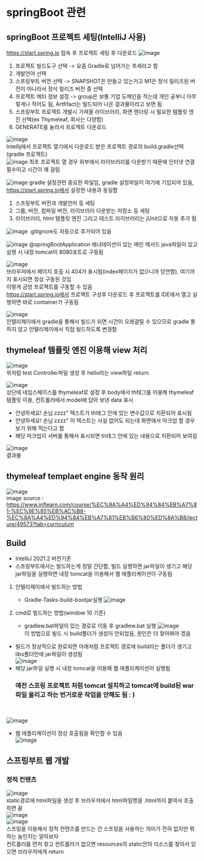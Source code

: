 # springBoot 관련
## springBoot 프로젝트 세팅(IntelliJ 사용)
https://start.spring.io 접속 후 프로젝트 세팅 후 다운로드
![image](https://user-images.githubusercontent.com/44331989/130045598-444f794c-08bb-43d8-9d03-a1c4cec35f7c.png)
1. 프로젝트 빌드도구 선택 -> 요즘 Gradle로 넘어가는 추세라고 함 <br>
2. 개발언어 선택 <br>
3. 스프링부트 버전 선택 -> SNAPSHOT은 만들고 있는거고 M1은 정식 릴리즈된 버전이 아니라서 정식 릴리즈 버전 중 선택 <br>
4. 프로젝트 메타 정보 설정 -> group은 보통 기업 도메인을 적는데 개인 공부니 아무렇게나 적어도 됨, Artfifact는 빌드되어 나온 결과물이라고 보면 됨 <br>
5. 스프링부트 프로젝트 개발시 가져올 라이브러리, 화면 렌더링 시 필요한 템플릿 엔진 선택(ex Thymeleaf, 회사는 다양함) <br>
6. GENERATE를 눌러서 프로젝트 다운로드 <br>

![image](https://user-images.githubusercontent.com/44331989/130046609-5fa130f0-dbb4-4e9d-a555-5ce26e749f43.png) <br>
Intellij에서 프로젝트 열기에서 다운로드 받은 프로젝트 경로의 build.gradle선택(gradle 프로젝트) <br>
![image](https://user-images.githubusercontent.com/44331989/130046914-9b8caa03-edb1-49bc-a72e-61bdbca9e624.png)
최초 프로젝트 열 경우 외부에서 라이브러리를 다운받기 때문에 인터넷 연결 필수이고 시간이 꽤 걸림 <br>

![image](https://user-images.githubusercontent.com/44331989/130060960-d9660e36-70a1-417f-957a-80e07e0f9e7f.png)
gradle 설정관련 중요한 파일임, gradle 설정파일이 여기에 기입되어 있음, https://start.spring.io에서 설정한 내용과 동일함 <br>
1. 스프링부트 버전과 개발언어 등 세팅
2. 그룹, 버전, 컴파일 버전, 라이브러리 다운받는 저장소 등 세팅
3. 라이브러리, html 템플릿 엔진 그리고 테스트 라이브러리는 jUnit으로 자동 추가 됨

![image](https://user-images.githubusercontent.com/44331989/130061990-58d39d46-7780-4ebe-b5dc-7c89efaf160e.png)
.gitignore도 자동으로 추가되어 있음 <br>

![image](https://user-images.githubusercontent.com/44331989/130063244-83b72517-6988-43c8-be1a-0d1302154fe4.png)
@springBootApplication 에너테이션이 있는 메인 메서드 java파일이 있고 실행 시 내장 tomcat이 8080포트로 구동됨 <br>

![image](https://user-images.githubusercontent.com/44331989/130063667-f20ad8a3-8101-423b-8d58-f407cf9c1060.png) <br>
브라우저에서 페이지 호출 시 404가 표시됨(index페이지가 없으니까 당연함), 여기까지 표시되면 정상 구동된 것임 <br>
이렇게 금방 프로젝트를 구동할 수 있음 <br>
https://start.spring.io에서 프로젝트 구성후 다운로드 후 프로젝트를 IDE에서 열고 실행하면 바로 container가 구동됨 <br>

![image](https://user-images.githubusercontent.com/44331989/130064606-c5554c3e-c7d7-413c-a548-1eea0f95eb20.png) <br>
인텔리제이에서 gradle을 통해서 빌드가 되면 시간이 오래걸릴 수 있으므로 gradle 통하지 않고 인텔리제이에서 직접 빌드하도록 변경함 <br>

## thymeleaf 템플릿 엔진 이용해 view 처리
![image](https://user-images.githubusercontent.com/44331989/130309919-794bccaf-f998-408a-b9ac-d034743320d7.png) <br>
위처럼 test Controller파일 생성 후 hello라는 view파일 return <br>

![image](https://user-images.githubusercontent.com/44331989/130309958-054689ba-8d8d-4871-947a-0a4193d70528.png) <br>
상단에 네임스페이스를 thymeleaf로 설정 후 body에서 th태그를 이용해 thymeleaf 템플릿 이용, 컨트롤러에서 model에 담아 보낸 data 표시 <br>
* 안녕하세요! 손님 zzzz" 텍스트가 th태그 안에 있는 변수값으로 치환되어 표시됨 <br>
* 안녕하세요! 손님 zzzz" 이 텍스트는 사실 없어도 되는데 화면에서 마크업 할 경우 보기 위해 적는다고 함 <br>
* 해당 마크업이 서버를 통해서 표시되면 th태그 안에 있는 내용으로 치환되어 보여짐 <br>

![image](https://user-images.githubusercontent.com/44331989/130310049-a802a6b4-ad40-4418-ae74-3af08b6cfb56.png) <br>
결과물

## thymeleaf templaet engine 동작 원리
![image](https://user-images.githubusercontent.com/44331989/130310083-45000410-d185-48a6-9c53-285a872e53d6.png) <br>
image source : https://www.inflearn.com/course/%EC%8A%A4%ED%94%84%EB%A7%81-%EC%9E%85%EB%AC%B8-%EC%8A%A4%ED%94%84%EB%A7%81%EB%B6%80%ED%8A%B8/lecture/49573?tab=curriculum

## Build
* IntelliJ 2021.2 버전기준 <br>
* 스프링부트에서는 빌드하는게 정말 간단함, 빌드 실행하면 jar파일이 생기고 해당 jar파일을 실행하면 내장 tomcat을 이용해서 웹 애플리케이션이 구동됨 <br>
1. 인텔리제이에서 빌드하는 방법
    - Gradle-Tasks-build-bootjar실행
      ![image](https://user-images.githubusercontent.com/44331989/130310878-f81a05d1-440d-435d-967c-ddfee9dcf029.png) <br>

2. cmd로 빌드하는 방법(window 10 기준)
    - gradlew.bat파일이 있는 경로로 이동 후 gradlew.bat 실행
      ![image](https://user-images.githubusercontent.com/44331989/130311045-1cd91459-1f63-4b3f-aca4-76a6fa7e3b70.png) <br>
      이 방법으로 빌드 시 build폴더가 생성이 안되었음, 원인은 더 찾아봐야 겠음
      
* 빌드가 정상적으로 완료되면 아래처럼 프로젝트 경로에 build라는 폴더가 생기고 libs폴더안에 jar파일이 생성됨 <br>
![image](https://user-images.githubusercontent.com/44331989/130311140-53fe4bcf-70bc-4eb5-a0aa-ea8059f95f67.png) <br>
* 해당 jar파일 실행 시 내장 tomcat을 이용해 웹 애플리케이션이 실행됨 <br>
  <h3>예전 스프링 프로젝트 처럼 tomcat 설치하고 tomcat에 build된 war파일 올리고 하는 번거로운 작업을 안해도 됨 : )</h3> <br>
![image](https://user-images.githubusercontent.com/44331989/130311151-fc85389a-45bd-409f-b4a0-46656586b044.png)
* 웹 애플리케이션이 정상 호출됨을 확인할 수 있음 <br>
![image](https://user-images.githubusercontent.com/44331989/130311175-931ec991-c9c7-43d3-8894-dbae8054cd6e.png) <br>

## 스프링부트 웹 개발
### 정적 컨텐츠
![image](https://user-images.githubusercontent.com/44331989/130311800-f38f86bd-8a6a-48ae-94a4-eadee09462a1.png) <br>
static경로에 html파일을 생성 후 브라우저에서 html파일명을 .html까지 붙여서 호출하면 끝 <br>
![image](https://user-images.githubusercontent.com/44331989/130311818-71b6a701-a2c8-4670-a562-d9a12aef7327.png) <br>
![image](https://user-images.githubusercontent.com/44331989/130311729-2e3fb8ac-d85d-4365-9a76-dd46d38549e1.png) <br>
스프링을 이용해서 정적 컨텐츠를 만드는 건 스프링을 사용하는 의미가 전혀 없지만 뭐하는 놈인지는 알아보자 <br>
컨트롤러를 먼저 찾고 컨트롤러가 없으면 resources의 static안의 리소스를 찾아서 있으면 브라우저에게 return <br>







      









